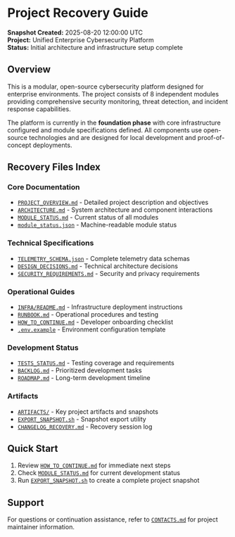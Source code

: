 # Project Recovery Guide

**Snapshot Created:** 2025-08-20 12:00:00 UTC  
**Project:** Unified Enterprise Cybersecurity Platform  
**Status:** Initial architecture and infrastructure setup complete

## Overview

This is a modular, open-source cybersecurity platform designed for enterprise environments. The project consists of 8 independent modules providing comprehensive security monitoring, threat detection, and incident response capabilities.

The platform is currently in the **foundation phase** with core infrastructure configured and module specifications defined. All components use open-source technologies and are designed for local development and proof-of-concept deployments.

## Recovery Files Index

### Core Documentation
- [`PROJECT_OVERVIEW.md`](./PROJECT_OVERVIEW.md) - Detailed project description and objectives
- [`ARCHITECTURE.md`](./ARCHITECTURE.md) - System architecture and component interactions
- [`MODULE_STATUS.md`](./MODULE_STATUS.md) - Current status of all modules
- [`module_status.json`](./module_status.json) - Machine-readable module status

### Technical Specifications
- [`TELEMETRY_SCHEMA.json`](./TELEMETRY_SCHEMA.json) - Complete telemetry data schemas
- [`DESIGN_DECISIONS.md`](./DESIGN_DECISIONS.md) - Technical architecture decisions
- [`SECURITY_REQUIREMENTS.md`](./SECURITY_REQUIREMENTS.md) - Security and privacy requirements

### Operational Guides
- [`INFRA/README.md`](./INFRA/README.md) - Infrastructure deployment instructions
- [`RUNBOOK.md`](./RUNBOOK.md) - Operational procedures and testing
- [`HOW_TO_CONTINUE.md`](./HOW_TO_CONTINUE.md) - Developer onboarding checklist
- [`.env.example`](./.env.example) - Environment configuration template

### Development Status
- [`TESTS_STATUS.md`](./TESTS_STATUS.md) - Testing coverage and requirements
- [`BACKLOG.md`](./BACKLOG.md) - Prioritized development tasks
- [`ROADMAP.md`](./ROADMAP.md) - Long-term development timeline

### Artifacts
- [`ARTIFACTS/`](./ARTIFACTS/) - Key project artifacts and snapshots
- [`EXPORT_SNAPSHOT.sh`](./EXPORT_SNAPSHOT.sh) - Snapshot export utility
- [`CHANGELOG_RECOVERY.md`](./CHANGELOG_RECOVERY.md) - Recovery session log

## Quick Start

1. Review [`HOW_TO_CONTINUE.md`](./HOW_TO_CONTINUE.md) for immediate next steps
2. Check [`MODULE_STATUS.md`](./MODULE_STATUS.md) for current development status
3. Run [`EXPORT_SNAPSHOT.sh`](./EXPORT_SNAPSHOT.sh) to create a complete project snapshot

## Support

For questions or continuation assistance, refer to [`CONTACTS.md`](./CONTACTS.md) for project maintainer information.

